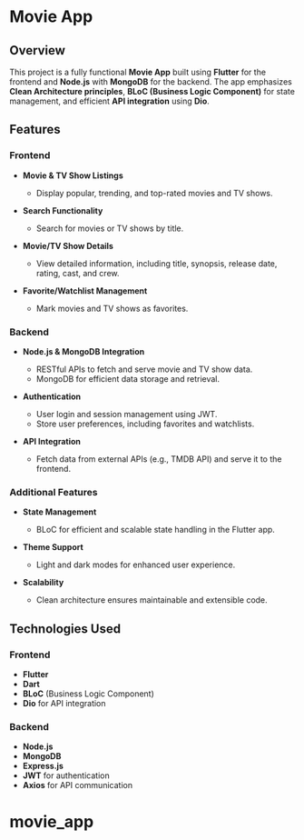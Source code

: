 # Movie App

## Overview
This project is a fully functional **Movie App** built using **Flutter** for the frontend and **Node.js** with **MongoDB** for the backend. The app emphasizes **Clean Architecture principles**, **BLoC (Business Logic Component)** for state management, and efficient **API integration** using **Dio**.

## Features

### Frontend
- **Movie & TV Show Listings**
  - Display popular, trending, and top-rated movies and TV shows.

- **Search Functionality**
  - Search for movies or TV shows by title.

- **Movie/TV Show Details**
  - View detailed information, including title, synopsis, release date, rating, cast, and crew.

- **Favorite/Watchlist Management**
  - Mark movies and TV shows as favorites.


### Backend
- **Node.js & MongoDB Integration**
  - RESTful APIs to fetch and serve movie and TV show data.
  - MongoDB for efficient data storage and retrieval.

- **Authentication**
  - User login and session management using JWT.
  - Store user preferences, including favorites and watchlists.

- **API Integration**
  - Fetch data from external APIs (e.g., TMDB API) and serve it to the frontend.

### Additional Features
- **State Management**
  - BLoC for efficient and scalable state handling in the Flutter app.


- **Theme Support**
  - Light and dark modes for enhanced user experience.

- **Scalability**
  - Clean architecture ensures maintainable and extensible code.

## Technologies Used

### Frontend
- **Flutter**
- **Dart**
- **BLoC** (Business Logic Component)
- **Dio** for API integration

### Backend
- **Node.js**
- **MongoDB**
- **Express.js**
- **JWT** for authentication
- **Axios** for API communication
# movie_app
